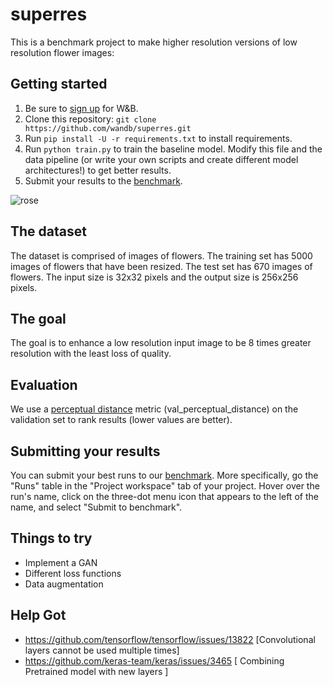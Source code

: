 # superres

This is a benchmark project to make higher resolution versions of low resolution flower images:

## Getting started

1. Be sure to [sign up](https://app.wandb.ai/login?signup=true) for W&B.
2. Clone this repository: `git clone https://github.com/wandb/superres.git`
3. Run `pip install -U -r requirements.txt` to install requirements.
4. Run `python train.py` to train the baseline model. Modify this file and the data pipeline (or write your own scripts and create different model architectures!) to get better results.
5. Submit your results to the [benchmark](https://app.wandb.ai/wandb/superres/benchmark).

![rose](https://user-images.githubusercontent.com/17/58977464-a7104080-877e-11e9-82b1-24abe5677ee1.jpg)

## The dataset

The dataset is comprised of images of flowers.  The training set has 5000 images of flowers that have been resized.  The test set has 670 images of flowers.  The input size is 32x32 pixels and the output size is 256x256 pixels.


## The goal

The goal is to enhance a low resolution input image to be 8 times greater resolution with the least loss of quality.

## Evaluation

We use a [perceptual distance](https://www.compuphase.com/cmetric.htm) metric (val_perceptual_distance) on the validation set to rank results (lower values are better).

## Submitting your results

You can submit your best runs to our [benchmark](https://app.wandb.ai/wandb/superres/benchmark). More specifically, go the "Runs" table in the "Project workspace" tab of your project.
Hover over the run's name, click on the three-dot menu icon that appears to the left of the name, and select "Submit to benchmark".

## Things to try

- Implement a GAN
- Different loss functions
- Data augmentation


## Help Got

- https://github.com/tensorflow/tensorflow/issues/13822 [Convolutional layers cannot be used multiple times]
- https://github.com/keras-team/keras/issues/3465 [	Combining Pretrained model with new layers ]
